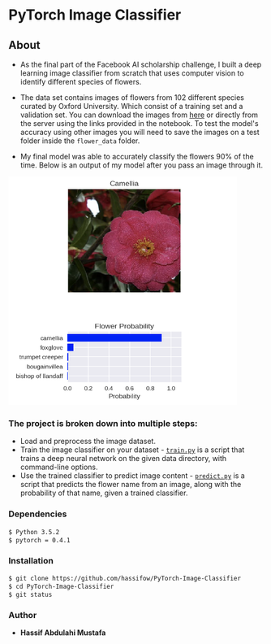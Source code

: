 # PyTorch Image Classifier

## About 

* As the final part of the Facebook AI scholarship challenge, I built a deep learning image classifier from scratch that uses computer vision to identify different species of flowers.

* The data set contains images of flowers from 102 different species curated by Oxford University. Which consist of a training set and a validation set. You can download the images from [here](https://s3.amazonaws.com/content.udacity-data.com/courses/nd188/flower_data.zip) or directly from the server using the links provided in the notebook. To test the model's accuracy using other images you will need to save the images on a test folder inside the `flower_data` folder.

* My final model was able to accurately classify the flowers 90% of the time. Below is an output of my model after you pass an image through it.

<img src='assets/output.png' width=450px height = 450px>

### The project is broken down into multiple steps:

* Load and preprocess the image dataset. 
* Train the image classifier on your dataset - [`train.py`](https://github.com/hassifow/PyTorch-Image-Classifier/blob/master/train.py) is a script that trains a deep neural network on the given data directory, with command-line options.
* Use the trained classifier to predict image content - [`predict.py`](https://github.com/hassifow/PyTorch-Image-Classifier/blob/master/predict.py) is a script that predicts the flower name from an image, along with the probability of that name, given a trained classifier.

### Dependencies

    $ Python 3.5.2
    $ pytorch = 0.4.1

### Installation
    $ git clone https://github.com/hassifow/PyTorch-Image-Classifier
    $ cd PyTorch-Image-Classifier
    $ git status
   
### Author

   * **Hassif Abdulahi Mustafa** 



